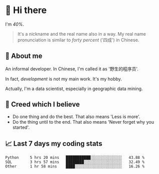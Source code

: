 # 👋 Hi there

I'm *40%*.

> It's a nickname and the real name also in a way.
> My real name pronunciation is similar to *forty percent* ('四成') in Chinese.

## :speech_balloon: About me

An informal developer. In Chinese, I'm called it as '野生的程序员'.

In fact, _development_ is not my main work. It's my hobby.

Actually, I'm a data scientist, especially in geographic data mining.

## :see_no_evil: Creed which I believe

- Do one thing and do the best. That also means 'Less is more'.
- Do the thing until to the end. That also means 'Never forget why you started'.

## :chart_with_upwards_trend: Last 7 days my coding stats

<!--START_SECTION:waka-->

```text
Python     5 hrs 20 mins   ███████████░░░░░░░░░░░░░░   43.88 %
SQL        3 hrs 57 mins   ████████░░░░░░░░░░░░░░░░░   32.49 %
Other      1 hr 58 mins    ████░░░░░░░░░░░░░░░░░░░░░   16.26 %
```

<!--END_SECTION:waka-->
